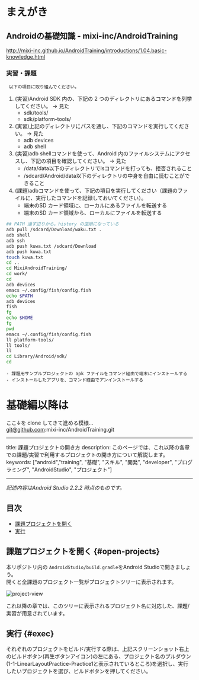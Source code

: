 # まえがき

## Androidの基礎知識 - mixi-inc/AndroidTraining
http://mixi-inc.github.io/AndroidTraining/introductions/1.04.basic-knowledge.html

###  実習・課題
     以下の項目に取り組んでください。

1. (実習)Android SDK 内の、下記の 2 つのディレクトリにあるコマンドを列挙してください。
→ 見た
    - sdk/tools/
    - sdk/platform-tools/
2. (実習)上記のディレクトリにパスを通し、下記のコマンドを実行してください。
→ 見た
    - adb devices
    - adb shell
3. (実習)adb shellコマンドを使って、Android 内のファイルシステムにアクセスし、下記の項目を確認してください。
→ 見た
    - /data/data以下のディレクトリでlsコマンドを打っても、拒否されること
    - /sdcard/Android/data以下のディレクトリの中身を自由に読むことができること
4. (課題)adbコマンドを使って、下記の項目を実行してください（課題のファイルに、実行したコマンドを記録しておいてください）。
    - 端末のSD カード領域に、ローカルにあるファイルを転送する
    - 端末のSD カード領域から、ローカルにファイルを転送する

```sh
## PATH 通す辺りから。history の逆順になっている
adb pull /sdcard/Download/waku.txt .
adb shell
adb ssh
adb push kuwa.txt /sdcard/Download
adb push kuwa.txt
touch kuwa.txt
cd ..
cd MixiAndroidTraining/
cd work/
cd
adb devices
emacs ~/.config/fish/config.fish
echo $PATH
adb devices
fish
fg
echo $HOME
fg
pwd
emacs ~/.config/fish/config.fish
ll platform-tools/
ll tools/
ll
cd Library/Android/sdk/
cd
````

    - 課題用サンプルプロジェクトの apk ファイルをコマンド経由で端末にインストールする
    - インストールしたアプリを、コマンド経由でアンインストールする
    
# 基礎編以降は

ここ↓を clone してきて進める模様…  
git@github.com:mixi-inc/AndroidTraining.git  


---
title: 課題プロジェクトの開き方
description: このページでは、これ以降の各章での課題/実習で利用するプロジェクトの開き方について解説します。
keywords: ["android","training", "基礎", "スキル", "開発", "developer", "プログラミング", "AndroidStudio", "プロジェクト"]

---

_記述内容はAndroid Studio 2.2.2 時点のものです。_

## 目次

- [課題プロジェクトを開く](#open-projects)
- [実行](#exec)

## 課題プロジェクトを開く {#open-projects}

本リポジトリ内の `AndroidStudio/build.gradle`をAndroid Studioで開きましょう。  
開くと全課題のプロジェクト一覧がプロジェクトツリーに表示されます。

![project-view]({{site.baseurl}}/assets/01-06/open-projects.png)

これ以降の章では、このツリーに表示されるプロジェクト名に対応した、課題/実習が用意されています。

## 実行 {#exec}

それぞれのプロジェクトをビルド/実行する際は、上記スクリーンショット右上のビルドボタン(再生ボタンアイコン)の左にある、プロジェクト名のプルダウン(1-1-LinearLayoutPractice-Practice1と表示されているところ)を選択し、実行したいプロジェクトを選び、ビルドボタンを押してください。